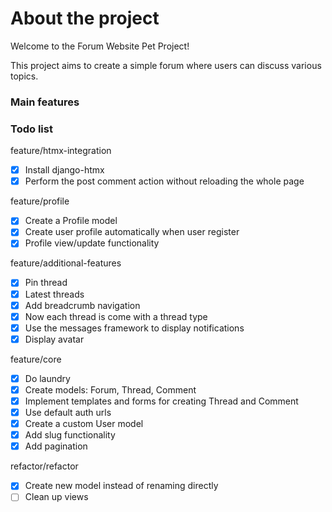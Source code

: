 # About the project 

Welcome to the Forum Website Pet Project!

This project aims to create a simple forum where users can discuss various topics.

### Main features


### Todo list

feature/htmx-integration

- [x] Install django-htmx
- [x] Perform the post comment action without reloading the whole page

feature/profile

- [x] Create a Profile model
- [x] Create user profile automatically when user register
- [x] Profile view/update functionality

feature/additional-features

- [x] Pin thread
- [x] Latest threads
- [x] Add breadcrumb navigation
- [x] Now each thread is come with a thread type
- [x] Use the messages framework to display notifications
- [x] Display avatar

feature/core

- [x] Do laundry
- [x] Create models: Forum, Thread, Comment
- [x] Implement templates and forms for creating Thread and Comment
- [x] Use default auth urls
- [x] Create a custom User model
- [x] Add slug functionality
- [x] Add pagination

refactor/refactor

- [x] Create new model instead of renaming directly
- [ ] Clean up views
